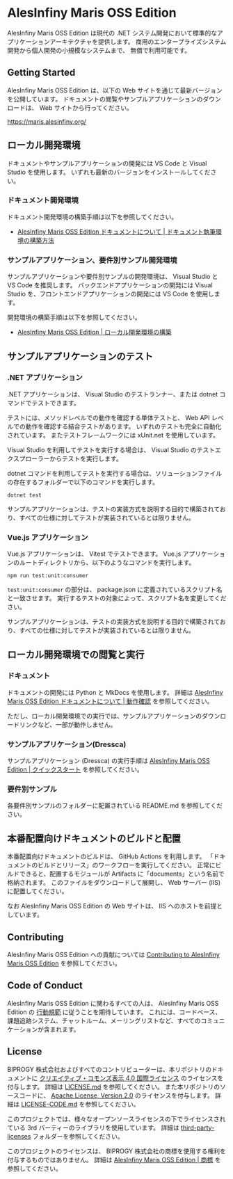 <!-- textlint-disable @textlint-rule/require-header-id -->
<!-- markdownlint-disable-file CMD001 -->

# AlesInfiny Maris OSS Edition

AlesInfiny Maris OSS Edition は現代の .NET システム開発において標準的なアプリケーションアーキテクチャを提供します。
商用のエンタープライズシステム開発から個人開発の小規模なシステムまで、 無償で利用可能です。

## Getting Started

AlesInfiny Maris OSS Edition は、以下の Web サイトを通じて最新バージョンを公開しています。
ドキュメントの閲覧やサンプルアプリケーションのダウンロードは、 Web サイトから行ってください。

<https://maris.alesinfiny.org/>

## ローカル開発環境

ドキュメントやサンプルアプリケーションの開発には VS Code と Visual Studio を使用します。
いずれも最新のバージョンをインストールしてください。

### ドキュメント開発環境

ドキュメント開発環境の構築手順は以下を参照してください。

- [AlesInfiny Maris OSS Edition ドキュメントについて | ドキュメント執筆環境の構築方法](/documents/README.md#ドキュメント執筆環境の構築方法)

### サンプルアプリケーション、要件別サンプル開発環境

サンプルアプリケーションや要件別サンプルの開発環境は、 Visual Studio と VS Code を推奨します。
バックエンドアプリケーションの開発には Visual Studio を、フロントエンドアプリケーションの開発には VS Code を使用します。

開発環境の構築手順は以下を参照してください。

- [AlesInfiny Maris OSS Edition | ローカル開発環境の構築](https://maris.alesinfiny.org/guidebooks/how-to-develop/local-environment/)

## サンプルアプリケーションのテスト

### .NET アプリケーション

.NET アプリケーションは、 Visual Studio のテストランナー、または dotnet コマンドでテストできます。

テストには、メソッドレベルでの動作を確認する単体テストと、 Web API レベルでの動作を確認する結合テストがあります。
いずれのテストも完全に自動化されています。
またテストフレームワークには xUnit.net を使用しています。

Visual Studio を利用してテストを実行する場合は、 Visual Studio のテストエクスプローラーからテストを実行します。

dotnet コマンドを利用してテストを実行する場合は、ソリューションファイルの存在するフォルダーで以下のコマンドを実行します。

```plane
dotnet test
```

サンプルアプリケーションは、テストの実装方式を説明する目的で構築されており、すべての仕様に対してテストが実装されているとは限りません。

### Vue.js アプリケーション

Vue.js アプリケーションは、 Vitest でテストできます。
Vue.js アプリケーションのルートディレクトリから、以下のようなコマンドを実行します。

```plane
npm run test:unit:consumer
```

`test:unit:consumer` の部分は、 package.json に定義されているスクリプト名と一致させます。
実行するテストの対象によって、スクリプト名を変更してください。

サンプルアプリケーションは、テストの実装方式を説明する目的で構築されており、すべての仕様に対してテストが実装されているとは限りません。

## ローカル開発環境での閲覧と実行

### ドキュメント

ドキュメントの開発には Python と MkDocs を使用します。
詳細は [AlesInfiny Maris OSS Edition ドキュメントについて | 動作確認](/documents/README.md#動作確認) を参照してください。

ただし、ローカル開発環境での実行では、サンプルアプリケーションのダウンロードリンクなど、一部が動作しません。

### サンプルアプリケーション(Dressca)

サンプルアプリケーション (Dressca) の実行手順は [AlesInfiny Maris OSS Edition | クイックスタート](https://maris.alesinfiny.org/#quick-start) を参照してください。

### 要件別サンプル

各要件別サンプルのフォルダーに配置されている README.md を参照してください。

## 本番配置向けドキュメントのビルドと配置

本番配置向けドキュメントのビルドは、 GitHub Actions を利用します。
「ドキュメントのビルドとリリース」のワークフローを実行してください。
正常にビルドできると、配置するモジュールが Artifacts に「documents」という名前で格納されます。
このファイルをダウンロードして展開し、 Web サーバー (IIS) に配置してください。

なお AlesInfiny Maris OSS Edition の Web サイトは、 IIS へのホストを前提としています。

## Contributing

AlesInfiny Maris OSS Edition への貢献については [Contributing to AlesInfiny Maris OSS Edition](/.github/CONTRIBUTING.md) を参照してください。

## Code of Conduct

AlesInfiny Maris OSS Edition に関わるすべての人は、 AlesInfiny Maris OSS Edition の [行動規範](/.github/CODE_OF_CONDUCT.md) に従うことを期待しています。
これには、コードベース、課題追跡システム、チャットルーム、メーリングリストなど、すべてのコミュニケーションが含まれます。

## License

BIPROGY 株式会社およびすべてのコントリビューターは、本リポジトリのドキュメントに [クリエイティブ・コモンズ表示 4.0 国際ライセンス](https://creativecommons.org/licenses/by/4.0/) のライセンスを付与します。
詳細は [LICENSE.md](/LICENSE) を参照してください。
また本リポジトリのソースコードに、 [Apache License, Version 2.0](https://www.apache.org/licenses/LICENSE-2.0) のライセンスを付与します。
詳細は [LICENSE-CODE.md](/LICENSE-CODE) を参照してください。

このプロジェクトでは、様々なオープンソースライセンスの下でライセンスされている 3rd パーティーのライブラリを使用しています。
詳細は [third-party-licenses](/third-party-licenses/) フォルダーを参照してください。

このプロジェクトのライセンスは、 BIPROGY 株式会社の商標を使用する権利を付与するものではありません。
詳細は [AlesInfiny Maris OSS Edition | 商標](https://maris.alesinfiny.org/about-maris/trademarks/) を参照してください。

<!-- textlint-enable @textlint-rule/require-header-id -->
